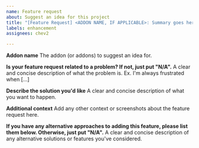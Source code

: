```yaml
---
name: Feature request
about: Suggest an idea for this project
title: "[Feature Request] <ADDON NAME, IF APPLICABLE>: Summary goes here"
labels: enhancement
assignees: chev2

---
```


**Addon name**
The addon (or addons) to suggest an idea for.

**Is your feature request related to a problem? If not, just put "N/A".**
A clear and concise description of what the problem is. Ex. I'm always frustrated when [...]

**Describe the solution you'd like**
A clear and concise description of what you want to happen.

**Additional context**
Add any other context or screenshots about the feature request here.

**If you have any alternative approaches to adding this feature, please list them below. Otherwise, just put "N/A".**
A clear and concise description of any alternative solutions or features you've considered.

